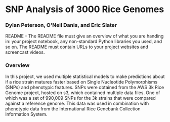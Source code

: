 # SNP Analysis of 3000 Rice Genomes
### Dylan Peterson, O'Neil Danis, and Eric Slater


README - The README file must give an overview of what you are handing in: your project notebook, any non-standard Python libraries you used, and so on. The README must contain URLs to your project websites and screencast videos.

### Overview
In this project, we used multiple statistical models to make predictions about if a rice strain matures faster based on Single Nucleotide Polymorphisms (SNPs) and phenotypic features. SNPs were obtained from the AWS 3k Rice Genome project, hosted on s3, which contained multiple data files. One of which was a set of 990,009 SNPs for the 3k strains that were compared against a reference genome. This data was used in combination with phenotypic data from the International Rice Genebank Collection Information System.
